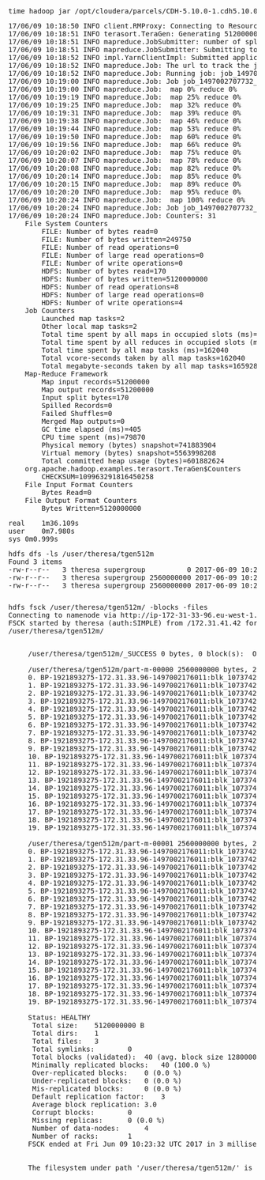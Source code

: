 <pre>
time hadoop jar /opt/cloudera/parcels/CDH-5.10.0-1.cdh5.10.0.p0.41/lib/hadoop-mapreduce/hadoop-mapreduce-examples.jar teragen  -Ddsf.block.size=32M 51200000 tgen512m
</pre>

<pre>
17/06/09 10:18:50 INFO client.RMProxy: Connecting to ResourceManager at ip-172-31-33-96.eu-west-1.compute.internal/172.31.33.96:8032
17/06/09 10:18:51 INFO terasort.TeraGen: Generating 51200000 using 2
17/06/09 10:18:51 INFO mapreduce.JobSubmitter: number of splits:2
17/06/09 10:18:51 INFO mapreduce.JobSubmitter: Submitting tokens for job: job_1497002707732_0001
17/06/09 10:18:52 INFO impl.YarnClientImpl: Submitted application application_1497002707732_0001
17/06/09 10:18:52 INFO mapreduce.Job: The url to track the job: http://ip-172-31-33-96.eu-west-1.compute.internal:8088/proxy/application_1497002707732_0001/
17/06/09 10:18:52 INFO mapreduce.Job: Running job: job_1497002707732_0001
17/06/09 10:19:00 INFO mapreduce.Job: Job job_1497002707732_0001 running in uber mode : false
17/06/09 10:19:00 INFO mapreduce.Job:  map 0% reduce 0%
17/06/09 10:19:19 INFO mapreduce.Job:  map 25% reduce 0%
17/06/09 10:19:25 INFO mapreduce.Job:  map 32% reduce 0%
17/06/09 10:19:31 INFO mapreduce.Job:  map 39% reduce 0%
17/06/09 10:19:38 INFO mapreduce.Job:  map 46% reduce 0%
17/06/09 10:19:44 INFO mapreduce.Job:  map 53% reduce 0%
17/06/09 10:19:50 INFO mapreduce.Job:  map 60% reduce 0%
17/06/09 10:19:56 INFO mapreduce.Job:  map 66% reduce 0%
17/06/09 10:20:02 INFO mapreduce.Job:  map 75% reduce 0%
17/06/09 10:20:07 INFO mapreduce.Job:  map 78% reduce 0%
17/06/09 10:20:08 INFO mapreduce.Job:  map 82% reduce 0%
17/06/09 10:20:14 INFO mapreduce.Job:  map 85% reduce 0%
17/06/09 10:20:15 INFO mapreduce.Job:  map 89% reduce 0%
17/06/09 10:20:20 INFO mapreduce.Job:  map 95% reduce 0%
17/06/09 10:20:24 INFO mapreduce.Job:  map 100% reduce 0%
17/06/09 10:20:24 INFO mapreduce.Job: Job job_1497002707732_0001 completed successfully
17/06/09 10:20:24 INFO mapreduce.Job: Counters: 31
	File System Counters
		FILE: Number of bytes read=0
		FILE: Number of bytes written=249750
		FILE: Number of read operations=0
		FILE: Number of large read operations=0
		FILE: Number of write operations=0
		HDFS: Number of bytes read=170
		HDFS: Number of bytes written=5120000000
		HDFS: Number of read operations=8
		HDFS: Number of large read operations=0
		HDFS: Number of write operations=4
	Job Counters 
		Launched map tasks=2
		Other local map tasks=2
		Total time spent by all maps in occupied slots (ms)=162040
		Total time spent by all reduces in occupied slots (ms)=0
		Total time spent by all map tasks (ms)=162040
		Total vcore-seconds taken by all map tasks=162040
		Total megabyte-seconds taken by all map tasks=165928960
	Map-Reduce Framework
		Map input records=51200000
		Map output records=51200000
		Input split bytes=170
		Spilled Records=0
		Failed Shuffles=0
		Merged Map outputs=0
		GC time elapsed (ms)=405
		CPU time spent (ms)=79870
		Physical memory (bytes) snapshot=741883904
		Virtual memory (bytes) snapshot=5563998208
		Total committed heap usage (bytes)=601882624
	org.apache.hadoop.examples.terasort.TeraGen$Counters
		CHECKSUM=109963291816450258
	File Input Format Counters 
		Bytes Read=0
	File Output Format Counters 
		Bytes Written=5120000000
</pre>
<pre>
real	1m36.109s
user	0m7.980s
sys	0m0.999s
</pre>
<pre>
hdfs dfs -ls /user/theresa/tgen512m
Found 3 items
-rw-r--r--   3 theresa supergroup          0 2017-06-09 10:20 /user/theresa/tgen512m/_SUCCESS
-rw-r--r--   3 theresa supergroup 2560000000 2017-06-09 10:20 /user/theresa/tgen512m/part-m-00000
-rw-r--r--   3 theresa supergroup 2560000000 2017-06-09 10:20 /user/theresa/tgen512m/part-m-00001
</pre>
<pre>
<pre>
hdfs fsck /user/theresa/tgen512m/ -blocks -files
Connecting to namenode via http://ip-172-31-33-96.eu-west-1.compute.internal:50070
FSCK started by theresa (auth:SIMPLE) from /172.31.41.42 for path /user/theresa/tgen512m/ at Fri Jun 09 10:23:32 UTC 2017
/user/theresa/tgen512m/ <dir>
/user/theresa/tgen512m/_SUCCESS 0 bytes, 0 block(s):  OK

/user/theresa/tgen512m/part-m-00000 2560000000 bytes, 20 block(s):  OK
0. BP-1921893275-172.31.33.96-1497002176011:blk_1073742509_1685 len=134217728 Live_repl=3
1. BP-1921893275-172.31.33.96-1497002176011:blk_1073742510_1686 len=134217728 Live_repl=3
2. BP-1921893275-172.31.33.96-1497002176011:blk_1073742512_1688 len=134217728 Live_repl=3
3. BP-1921893275-172.31.33.96-1497002176011:blk_1073742514_1690 len=134217728 Live_repl=3
4. BP-1921893275-172.31.33.96-1497002176011:blk_1073742516_1692 len=134217728 Live_repl=3
5. BP-1921893275-172.31.33.96-1497002176011:blk_1073742518_1694 len=134217728 Live_repl=3
6. BP-1921893275-172.31.33.96-1497002176011:blk_1073742520_1696 len=134217728 Live_repl=3
7. BP-1921893275-172.31.33.96-1497002176011:blk_1073742522_1698 len=134217728 Live_repl=3
8. BP-1921893275-172.31.33.96-1497002176011:blk_1073742524_1700 len=134217728 Live_repl=3
9. BP-1921893275-172.31.33.96-1497002176011:blk_1073742527_1703 len=134217728 Live_repl=3
10. BP-1921893275-172.31.33.96-1497002176011:blk_1073742529_1705 len=134217728 Live_repl=3
11. BP-1921893275-172.31.33.96-1497002176011:blk_1073742531_1707 len=134217728 Live_repl=3
12. BP-1921893275-172.31.33.96-1497002176011:blk_1073742534_1710 len=134217728 Live_repl=3
13. BP-1921893275-172.31.33.96-1497002176011:blk_1073742536_1712 len=134217728 Live_repl=3
14. BP-1921893275-172.31.33.96-1497002176011:blk_1073742537_1713 len=134217728 Live_repl=3
15. BP-1921893275-172.31.33.96-1497002176011:blk_1073742539_1715 len=134217728 Live_repl=3
16. BP-1921893275-172.31.33.96-1497002176011:blk_1073742541_1717 len=134217728 Live_repl=3
17. BP-1921893275-172.31.33.96-1497002176011:blk_1073742543_1719 len=134217728 Live_repl=3
18. BP-1921893275-172.31.33.96-1497002176011:blk_1073742545_1721 len=134217728 Live_repl=3
19. BP-1921893275-172.31.33.96-1497002176011:blk_1073742547_1723 len=9863168 Live_repl=3

/user/theresa/tgen512m/part-m-00001 2560000000 bytes, 20 block(s):  OK
0. BP-1921893275-172.31.33.96-1497002176011:blk_1073742508_1684 len=134217728 Live_repl=3
1. BP-1921893275-172.31.33.96-1497002176011:blk_1073742511_1687 len=134217728 Live_repl=3
2. BP-1921893275-172.31.33.96-1497002176011:blk_1073742513_1689 len=134217728 Live_repl=3
3. BP-1921893275-172.31.33.96-1497002176011:blk_1073742515_1691 len=134217728 Live_repl=3
4. BP-1921893275-172.31.33.96-1497002176011:blk_1073742517_1693 len=134217728 Live_repl=3
5. BP-1921893275-172.31.33.96-1497002176011:blk_1073742519_1695 len=134217728 Live_repl=3
6. BP-1921893275-172.31.33.96-1497002176011:blk_1073742521_1697 len=134217728 Live_repl=3
7. BP-1921893275-172.31.33.96-1497002176011:blk_1073742523_1699 len=134217728 Live_repl=3
8. BP-1921893275-172.31.33.96-1497002176011:blk_1073742525_1701 len=134217728 Live_repl=3
9. BP-1921893275-172.31.33.96-1497002176011:blk_1073742528_1704 len=134217728 Live_repl=3
10. BP-1921893275-172.31.33.96-1497002176011:blk_1073742530_1706 len=134217728 Live_repl=3
11. BP-1921893275-172.31.33.96-1497002176011:blk_1073742532_1708 len=134217728 Live_repl=3
12. BP-1921893275-172.31.33.96-1497002176011:blk_1073742533_1709 len=134217728 Live_repl=3
13. BP-1921893275-172.31.33.96-1497002176011:blk_1073742535_1711 len=134217728 Live_repl=3
14. BP-1921893275-172.31.33.96-1497002176011:blk_1073742538_1714 len=134217728 Live_repl=3
15. BP-1921893275-172.31.33.96-1497002176011:blk_1073742540_1716 len=134217728 Live_repl=3
16. BP-1921893275-172.31.33.96-1497002176011:blk_1073742542_1718 len=134217728 Live_repl=3
17. BP-1921893275-172.31.33.96-1497002176011:blk_1073742544_1720 len=134217728 Live_repl=3
18. BP-1921893275-172.31.33.96-1497002176011:blk_1073742546_1722 len=134217728 Live_repl=3
19. BP-1921893275-172.31.33.96-1497002176011:blk_1073742548_1724 len=9863168 Live_repl=3

Status: HEALTHY
 Total size:	5120000000 B
 Total dirs:	1
 Total files:	3
 Total symlinks:		0
 Total blocks (validated):	40 (avg. block size 128000000 B)
 Minimally replicated blocks:	40 (100.0 %)
 Over-replicated blocks:	0 (0.0 %)
 Under-replicated blocks:	0 (0.0 %)
 Mis-replicated blocks:		0 (0.0 %)
 Default replication factor:	3
 Average block replication:	3.0
 Corrupt blocks:		0
 Missing replicas:		0 (0.0 %)
 Number of data-nodes:		4
 Number of racks:		1
FSCK ended at Fri Jun 09 10:23:32 UTC 2017 in 3 milliseconds


The filesystem under path '/user/theresa/tgen512m/' is HEALTHY
</pre>
</pre>